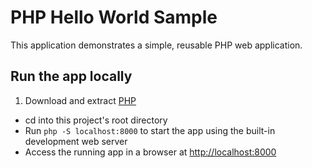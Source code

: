# PHP Hello World Sample

This application demonstrates a simple, reusable PHP web application.


## Run the app locally

1. Download and extract [PHP][]
+ cd into this project's root directory
+ Run `php -S localhost:8000` to start the app using the built-in development web server
+ Access the running app in a browser at <http://localhost:8000>

[PHP]: http://php.net/downloads.php

